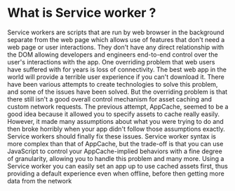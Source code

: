 # What is Service worker ?

Service workers are scripts that are run by web browser in the background separate from the web page which allows use of features that don't need a web page or user interactions.
They don't have any direct relationship with the DOM allowing developers and engineers end-to-end control over the user's interactions with the app.
One overriding problem that web users have suffered with for years is loss of connectivity.
The best web app in the world will provide a terrible user experience if you can't download it. There have been various attempts to create technologies to solve this problem, and some of the issues have been solved. But the overriding problem is that there still isn't a good overall control mechanism for asset caching and custom network requests.
The previous attempt, AppCache, seemed to be a good idea because it allowed you to specify assets to cache really easily. However, it made many assumptions about what you were trying to do and then broke horribly when your app didn't follow those assumptions exactly.
Service workers should finally fix these issues. Service worker syntax is more complex than that of AppCache, but the trade-off is that you can use JavaScript to control your AppCache-implied behaviors with a fine degree of granularity, allowing you to handle this problem and many more. Using a Service worker you can easily set an app up to use cached assets first, thus providing a default experience even when offline, before then getting more data from the network
